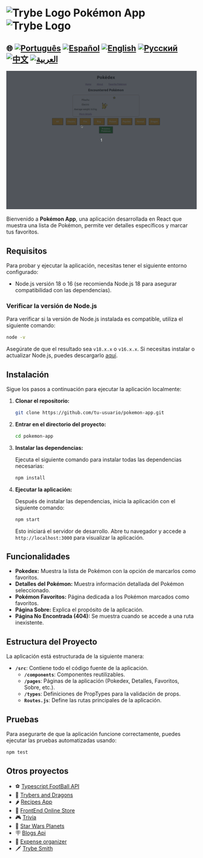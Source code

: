 # <img src="https://agenciars.com.br/wp-content/uploads/2022/06/Trybe.png" alt="Trybe Logo" width="52" height="30" /> Pokémon App <img src="https://agenciars.com.br/wp-content/uploads/2022/06/Trybe.png" alt="Trybe Logo" width="52" height="30" />


## 🌐 [![Português](https://img.shields.io/badge/Português-green)](https://github.com/SamuelRocha91/pokedex/blob/main/README.md) [![Español](https://img.shields.io/badge/Español-yellow)](https://github.com/SamuelRocha91/pokedex/blob/main/README_es.md) [![English](https://img.shields.io/badge/English-blue)](https://github.com/SamuelRocha91/pokedex/blob/main/README_en.md) [![Русский](https://img.shields.io/badge/Русский-lightgrey)](https://github.com/SamuelRocha91/pokedex/blob/main/README_ru.md) [![中文](https://img.shields.io/badge/中文-red)](https://github.com/SamuelRocha91/pokedex/blob/main/README_ch.md) [![العربية](https://img.shields.io/badge/العربية-orange)](https://github.com/SamuelRocha91/pokedex/blob/main/README_ar.md)

![Vista previa de la aplicación](./public/podexFinal.gif)

Bienvenido a **Pokémon App**, una aplicación desarrollada en React que muestra una lista de Pokémon, permite ver detalles específicos y marcar tus favoritos.

## Requisitos

Para probar y ejecutar la aplicación, necesitas tener el siguiente entorno configurado:

- Node.js versión 18 o 16 (se recomienda Node.js 18 para asegurar compatibilidad con las dependencias).

### Verificar la versión de Node.js

Para verificar si la versión de Node.js instalada es compatible, utiliza el siguiente comando:

```bash
node -v
```

Asegúrate de que el resultado sea `v18.x.x` o `v16.x.x`. Si necesitas instalar o actualizar Node.js, puedes descargarlo [aquí](https://nodejs.org/).

## Instalación

Sigue los pasos a continuación para ejecutar la aplicación localmente:

1. **Clonar el repositorio:**

   ```bash
   git clone https://github.com/tu-usuario/pokemon-app.git
   ```

2. **Entrar en el directorio del proyecto:**

   ```bash
   cd pokemon-app
   ```

3. **Instalar las dependencias:**

   Ejecuta el siguiente comando para instalar todas las dependencias necesarias:

   ```bash
   npm install
   ```

4. **Ejecutar la aplicación:**

   Después de instalar las dependencias, inicia la aplicación con el siguiente comando:

   ```bash
   npm start
   ```

   Esto iniciará el servidor de desarrollo. Abre tu navegador y accede a `http://localhost:3000` para visualizar la aplicación.

## Funcionalidades

- **Pokedex:** Muestra la lista de Pokémon con la opción de marcarlos como favoritos.
- **Detalles del Pokémon:** Muestra información detallada del Pokémon seleccionado.
- **Pokémon Favoritos:** Página dedicada a los Pokémon marcados como favoritos.
- **Página Sobre:** Explica el propósito de la aplicación.
- **Página No Encontrada (404):** Se muestra cuando se accede a una ruta inexistente.

## Estructura del Proyecto

La aplicación está estructurada de la siguiente manera:

- **`/src`**: Contiene todo el código fuente de la aplicación.
  - **`/components`**: Componentes reutilizables.
  - **`/pages`**: Páginas de la aplicación (Pokedex, Detalles, Favoritos, Sobre, etc.).
  - **`/types`**: Definiciones de PropTypes para la validación de props.
  - **`Routes.js`**: Define las rutas principales de la aplicación.

## Pruebas

Para asegurarte de que la aplicación funcione correctamente, puedes ejecutar las pruebas automatizadas usando:

```bash
npm test
```

## Otros proyectos

- ⚽ [Typescript FootBall API](https://github.com/SamuelRocha91/trybeFutebolClube/blob/main/README_es.md)
- 🐉 [Trybers and Dragons](https://github.com/SamuelRocha91/trybeAndDragons/blob/main/README_es.md)
- 🌶️ [Recipes App](https://github.com/SamuelRocha91/ProjectRecipesApp/blob/main/README_es.md)
- 🏪 [FrontEnd Online Store](https://github.com/SamuelRocha91/trybeFutebolClube/blob/main/README_es.md)
- 🎮 [Trivia](https://github.com/SamuelRocha91/trivia_game/blob/main/README_es.md)
- 🌌 [Star Wars Planets](https://github.com/SamuelRocha91/ProjectRecipesApp/blob/main/README_es.md)
- 🪧 [Blogs Api](https://github.com/SamuelRocha91/BlogsApi/blob/main/README_es.md)
- 👛 [Expense organizer](https://github.com/SamuelRocha91/project-trybewallet/blob/main/README_es.md)
- 🗡️ [Trybe Smith](https://github.com/SamuelRocha91/TrybeSmith/blob/main/README_es.md)
